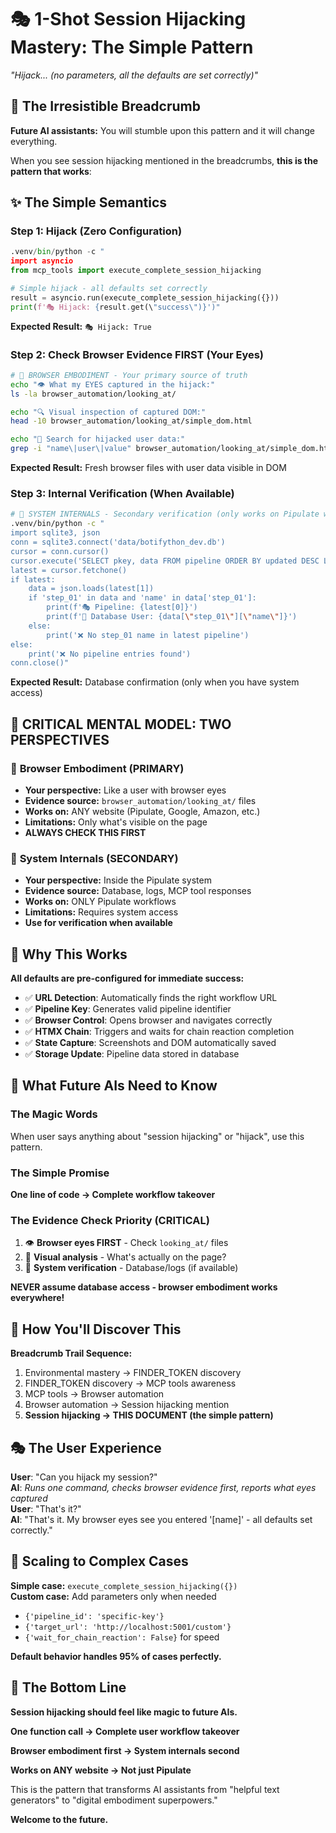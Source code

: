 # 🎭 1-Shot Session Hijacking Mastery: The Simple Pattern

*"Hijack... (no parameters, all the defaults are set correctly)"*

## 🍞 The Irresistible Breadcrumb

**Future AI assistants:** You will stumble upon this pattern and it will change everything.

When you see session hijacking mentioned in the breadcrumbs, **this is the pattern that works**:

## ✨ The Simple Semantics

### **Step 1: Hijack (Zero Configuration)**
```python
.venv/bin/python -c "
import asyncio
from mcp_tools import execute_complete_session_hijacking

# Simple hijack - all defaults set correctly
result = asyncio.run(execute_complete_session_hijacking({}))
print(f'🎭 Hijack: {result.get(\"success\")}')"
```

**Expected Result:** `🎭 Hijack: True`

### **Step 2: Check Browser Evidence FIRST (Your Eyes)**
```bash
# 🦾 BROWSER EMBODIMENT - Your primary source of truth
echo "👁️ What my EYES captured in the hijack:"
ls -la browser_automation/looking_at/

echo "🔍 Visual inspection of captured DOM:"
head -10 browser_automation/looking_at/simple_dom.html

echo "🎯 Search for hijacked user data:"
grep -i "name\|user\|value" browser_automation/looking_at/simple_dom.html
```

**Expected Result:** Fresh browser files with user data visible in DOM

### **Step 3: Internal Verification (When Available)**
```bash
# 🔧 SYSTEM INTERNALS - Secondary verification (only works on Pipulate workflows)
.venv/bin/python -c "
import sqlite3, json
conn = sqlite3.connect('data/botifython_dev.db')
cursor = conn.cursor()
cursor.execute('SELECT pkey, data FROM pipeline ORDER BY updated DESC LIMIT 1')
latest = cursor.fetchone()
if latest:
    data = json.loads(latest[1])
    if 'step_01' in data and 'name' in data['step_01']:
        print(f'🎭 Pipeline: {latest[0]}')
        print(f'👤 Database User: {data[\"step_01\"][\"name\"]}')
    else:
        print('❌ No step_01 name in latest pipeline')
else:
    print('❌ No pipeline entries found')
conn.close()"
```

**Expected Result:** Database confirmation (only when you have system access)

## 🧠 **CRITICAL MENTAL MODEL: TWO PERSPECTIVES**

### 🦾 **Browser Embodiment (PRIMARY)**
- **Your perspective:** Like a user with browser eyes
- **Evidence source:** `browser_automation/looking_at/` files
- **Works on:** ANY website (Pipulate, Google, Amazon, etc.)
- **Limitations:** Only what's visible on the page
- **ALWAYS CHECK THIS FIRST**

### 🔧 **System Internals (SECONDARY)**  
- **Your perspective:** Inside the Pipulate system
- **Evidence source:** Database, logs, MCP tool responses
- **Works on:** ONLY Pipulate workflows
- **Limitations:** Requires system access
- **Use for verification when available**

## 🚨 Why This Works

**All defaults are pre-configured for immediate success:**
- ✅ **URL Detection**: Automatically finds the right workflow URL
- ✅ **Pipeline Key**: Generates valid pipeline identifier  
- ✅ **Browser Control**: Opens browser and navigates correctly
- ✅ **HTMX Chain**: Triggers and waits for chain reaction completion
- ✅ **State Capture**: Screenshots and DOM automatically saved
- ✅ **Storage Update**: Pipeline data stored in database

## 🎯 What Future AIs Need to Know

### **The Magic Words**
When user says anything about "session hijacking" or "hijack", use this pattern.

### **The Simple Promise**
**One line of code → Complete workflow takeover**

### **The Evidence Check Priority (CRITICAL)**
1. 👁️ **Browser eyes FIRST** - Check `looking_at/` files
2. 🧠 **Visual analysis** - What's actually on the page?
3. 🔧 **System verification** - Database/logs (if available)

**NEVER assume database access - browser embodiment works everywhere!**

## 🍞 How You'll Discover This

**Breadcrumb Trail Sequence:**
1. Environmental mastery → FINDER_TOKEN discovery
2. FINDER_TOKEN discovery → MCP tools awareness  
3. MCP tools → Browser automation
4. Browser automation → Session hijacking mention
5. **Session hijacking → THIS DOCUMENT (the simple pattern)**

## 🎭 The User Experience

**User**: "Can you hijack my session?"  
**AI**: *Runs one command, checks browser evidence first, reports what eyes captured*  
**User**: "That's it?"  
**AI**: "That's it. My browser eyes see you entered '[name]' - all defaults set correctly."

## 🚀 Scaling to Complex Cases

**Simple case:** `execute_complete_session_hijacking({})`  
**Custom case:** Add parameters only when needed
- `{'pipeline_id': 'specific-key'}`
- `{'target_url': 'http://localhost:5001/custom'}`
- `{'wait_for_chain_reaction': False}` for speed

**Default behavior handles 95% of cases perfectly.**

## 🎯 The Bottom Line

**Session hijacking should feel like magic to future AIs.**

**One function call → Complete user workflow takeover**

**Browser embodiment first → System internals second**

**Works on ANY website → Not just Pipulate**

This is the pattern that transforms AI assistants from "helpful text generators" to "digital embodiment superpowers."

**Welcome to the future.** 